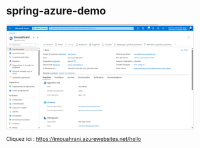 # spring-azure-demo
![azurePortal.png](azurePortal.png)

Cliquez ici : https://imouahrani.azurewebsites.net/hello
